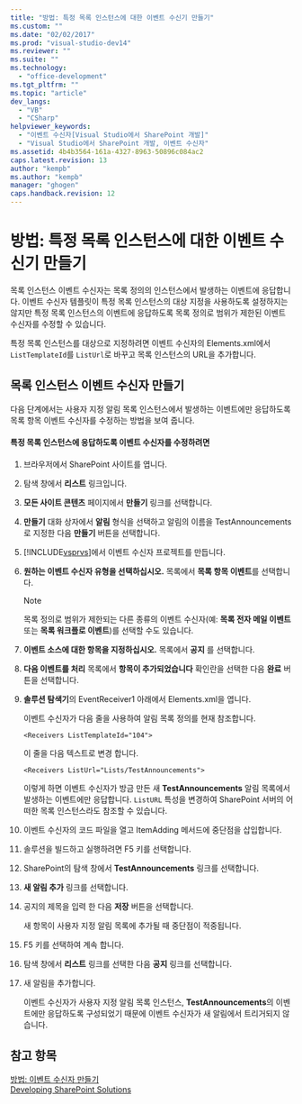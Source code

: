 ```yaml
---
title: "방법: 특정 목록 인스턴스에 대한 이벤트 수신기 만들기"
ms.custom: ""
ms.date: "02/02/2017"
ms.prod: "visual-studio-dev14"
ms.reviewer: ""
ms.suite: ""
ms.technology: 
  - "office-development"
ms.tgt_pltfrm: ""
ms.topic: "article"
dev_langs: 
  - "VB"
  - "CSharp"
helpviewer_keywords: 
  - "이벤트 수신자[Visual Studio에서 SharePoint 개발]"
  - "Visual Studio에서 SharePoint 개발, 이벤트 수신자"
ms.assetid: 4b4b3564-161a-4327-8963-50896c084ac2
caps.latest.revision: 13
author: "kempb"
ms.author: "kempb"
manager: "ghogen"
caps.handback.revision: 12
---
```

# 방법: 특정 목록 인스턴스에 대한 이벤트 수신기 만들기
  목록 인스턴스 이벤트 수신자는 목록 정의의 인스턴스에서 발생하는 이벤트에 응답합니다.  이벤트 수신자 템플릿이 특정 목록 인스턴스의 대상 지정을 사용하도록 설정하지는 않지만 특정 목록 인스턴스의 이벤트에 응답하도록 목록 정의로 범위가 제한된 이벤트 수신자를 수정할 수 있습니다.  
  
 특정 목록 인스턴스를 대상으로 지정하려면 이벤트 수신자의 Elements.xml에서 `ListTemplateId`를 `ListUrl`로 바꾸고 목록 인스턴스의 URL을 추가합니다.  
  
## 목록 인스턴스 이벤트 수신자 만들기  
 다음 단계에서는 사용자 지정 알림 목록 인스턴스에서 발생하는 이벤트에만 응답하도록 목록 항목 이벤트 수신자를 수정하는 방법을 보여 줍니다.  
  
#### 특정 목록 인스턴스에 응답하도록 이벤트 수신자를 수정하려면  
  
1.  브라우저에서 SharePoint 사이트를 엽니다.  
  
2.  탐색 창에서 **리스트** 링크입니다.  
  
3.  **모든 사이트 콘텐츠** 페이지에서 **만들기** 링크를 선택합니다.  
  
4.  **만들기** 대화 상자에서 **알림** 형식을 선택하고 알림의 이름을 TestAnnouncements로 지정한 다음 **만들기** 버튼을 선택합니다.  
  
5.  [!INCLUDE[vsprvs](../sharepoint/includes/vsprvs-md.md)]에서 이벤트 수신자 프로젝트를 만듭니다.  
  
6.  **원하는 이벤트 수신자 유형을 선택하십시오.** 목록에서 **목록 항목 이벤트**를 선택합니다.  
  
    > [!NOTE]  
    >  목록 정의로 범위가 제한되는 다른 종류의 이벤트 수신자\(예: **목록 전자 메일 이벤트** 또는 **목록 워크플로 이벤트**\)를 선택할 수도 있습니다.  
  
7.  **이벤트 소스에 대한 항목을 지정하십시오.** 목록에서 **공지** 를 선택합니다.  
  
8.  **다음 이벤트를 처리** 목록에서 **항목이 추가되었습니다** 확인란을 선택한 다음 **완료** 버튼을 선택합니다.  
  
9. **솔루션 탐색기**의 EventReceiver1 아래에서 Elements.xml을 엽니다.  
  
     이벤트 수신자가 다음 줄을 사용하여 알림 목록 정의를 현재 참조합니다.  
  
    ```  
    <Receivers ListTemplateId="104">  
    ```  
  
     이 줄을 다음 텍스트로 변경 합니다.  
  
    ```  
    <Receivers ListUrl="Lists/TestAnnouncements">  
    ```  
  
     이렇게 하면 이벤트 수신자가 방금 만든 새 **TestAnnouncements** 알림 목록에서 발생하는 이벤트에만 응답합니다.  `ListURL` 특성을 변경하여 SharePoint 서버의 어떠한 목록 인스턴스라도 참조할 수 있습니다.  
  
10. 이벤트 수신자의 코드 파일을 열고 ItemAdding 메서드에 중단점을 삽입합니다.  
  
11. 솔루션을 빌드하고 실행하려면 F5 키를 선택합니다.  
  
12. SharePoint의 탐색 창에서 **TestAnnouncements** 링크를 선택합니다.  
  
13. **새 알림 추가** 링크를 선택합니다.  
  
14. 공지의 제목을 입력 한 다음 **저장** 버튼을 선택합니다.  
  
     새 항목이 사용자 지정 알림 목록에 추가될 때 중단점이 적중됩니다.  
  
15. F5 키를 선택하여 계속 합니다.  
  
16. 탐색 창에서 **리스트** 링크를 선택한 다음 **공지** 링크를 선택합니다.  
  
17. 새 알림을 추가합니다.  
  
     이벤트 수신자가 사용자 지정 알림 목록 인스턴스, **TestAnnouncements**의 이벤트에만 응답하도록 구성되었기 때문에 이벤트 수신자가 새 알림에서 트리거되지 않습니다.  
  
## 참고 항목  
 [방법: 이벤트 수신자 만들기](../sharepoint/how-to-create-an-event-receiver.md)   
 [Developing SharePoint Solutions](../sharepoint/developing-sharepoint-solutions.md)  
  
  